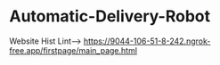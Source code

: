 # Automatic-Delivery-Robot
Website Hist Lint--> https://9044-106-51-8-242.ngrok-free.app/firstpage/main_page.html
